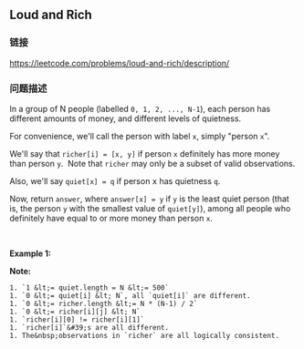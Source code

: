 ## Loud and Rich  
### 链接  
https://leetcode.com/problems/loud-and-rich/description/  
### 问题描述
In a group of N people (labelled `0, 1, 2, ..., N-1`), each person has different amounts of money, and different levels of quietness.

For convenience, we&#39;ll call the person with label `x`, simply &quot;person `x`&quot;.

We&#39;ll say that `richer[i] = [x, y]` if person `x`&nbsp;definitely has more money than person&nbsp;`y`.&nbsp; Note that `richer`&nbsp;may only be a subset of valid observations.

Also, we&#39;ll say `quiet[x] = q` if person <font face="monospace">x</font>&nbsp;has quietness `q`.

Now, return `answer`, where `answer[x] = y` if `y` is the least quiet person (that is, the person `y` with the smallest value of `quiet[y]`), among all people&nbsp;who definitely have&nbsp;equal to or more money than person `x`.

&nbsp;

**Example 1:**

**Note:**

	1. `1 &lt;= quiet.length = N &lt;= 500`
	1. `0 &lt;= quiet[i] &lt; N`, all `quiet[i]` are different.
	1. `0 &lt;= richer.length &lt;= N * (N-1) / 2`
	1. `0 &lt;= richer[i][j] &lt; N`
	1. `richer[i][0] != richer[i][1]`
	1. `richer[i]`&#39;s are all different.
	1. The&nbsp;observations in `richer` are all logically consistent.
